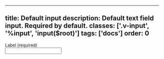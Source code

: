 <!--
 *              © 2025 Visa
 *
 * Licensed under the Apache License, Version 2.0 (the "License");
 * you may not use this file except in compliance with the License.
 * You may obtain a copy of the License at
 *
 *         http://www.apache.org/licenses/LICENSE-2.0
 *
 * Unless required by applicable law or agreed to in writing, software
 * distributed under the License is distributed on an "AS IS" BASIS,
 * WITHOUT WARRANTIES OR CONDITIONS OF ANY KIND, either express or implied.
 * See the License for the specific language governing permissions and
 * limitations under the License.
 *
 -->
---
title: Default input
description: Default text field input. Required by default. 
classes: ['.v-input', '%input', 'input($root)']
tags: ['docs']
order: 0
---

<div class="v-flex v-flex-col v-gap-4">
  <label class="v-label" for="input-test-default">
    Label (required)
  </label>
  <div class="v-input-container v-surface v-flex-row">
    <input class="v-input" id="input-test-default" name="text-input-default" type="text"/>
  </div>
</div>

